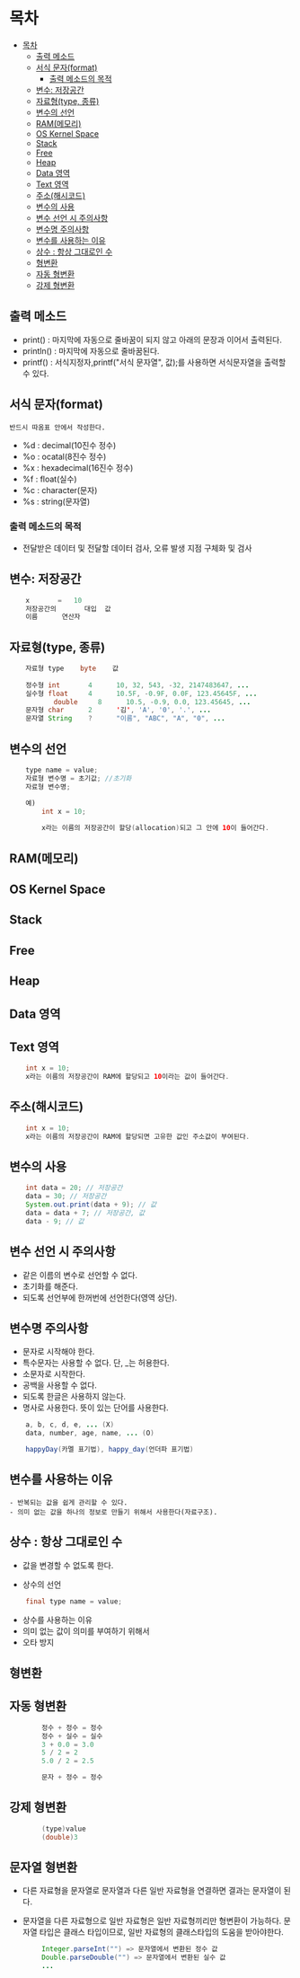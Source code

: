 # 목차
- [목차](#목차)
	- [출력 메소드](#출력-메소드)
	- [서식 문자(format)](#서식-문자format)
		- [출력 메소드의 목적](#출력-메소드의-목적)
	- [변수: 저장공간](#변수-저장공간)
	- [자료형(type, 종류)](#자료형type-종류)
	- [변수의 선언](#변수의-선언)
	- [RAM(메모리)](#ram메모리)
	- [OS Kernel Space](#os-kernel-space)
	- [Stack](#stack)
	- [Free](#free)
	- [Heap](#heap)
	- [Data 영역](#data-영역)
	- [Text 영역](#text-영역)
	- [주소(해시코드)](#주소해시코드)
	- [변수의 사용](#변수의-사용)
	- [변수 선언 시 주의사항](#변수-선언-시-주의사항)
	- [변수명 주의사항](#변수명-주의사항)
	- [변수를 사용하는 이유](#변수를-사용하는-이유)
	- [상수 : 항상 그대로인 수](#상수--항상-그대로인-수)
	- [형변환](#형변환)
	- [자동 형변환](#자동-형변환)
	- [강제 형변환](#강제-형변환)
## 출력 메소드
-	print() : 마지막에 자동으로 줄바꿈이 되지 않고 아래의 문장과 이어서 출력된다.
-	println() : 마지막에 자동으로 줄바꿈된다.
-	printf() : 서식지정자,printf("서식 문자열", 값);를 사용하면 서식문자열을 출력할 수 있다.

## 서식 문자(format)
	반드시 따옴표 안에서 작성한다.
	
-	%d : decimal(10진수 정수)
-	%o : ocatal(8진수 정수)
-	%x : hexadecimal(16진수 정수)
-	%f : float(실수)
-	%c : character(문자)
-	%s : string(문자열)


### 출력 메소드의 목적
-	전달받은 데이터 및 전달할 데이터 검사, 오류 발생 지점 구체화 및 검사

## 변수: 저장공간
```java
	x		=	10
	저장공간의		대입	값
	이름		연산자
```
## 자료형(type, 종류)
```java
	자료형	type	byte	값
	
	정수형	int 	  4	     10, 32, 543, -32, 2147483647, ...
	실수형	float     4	     10.5F, -0.9F, 0.0F, 123.45645F, ...
		   double     8 	 10.5, -0.9, 0.0, 123.45645, ...
	문자형	char	  2	     '김', 'A', '0', '.', ...
	문자열	String	  ?	     "이름", "ABC", "A", "0", ...
```
## 변수의 선언
```java
	type name = value;
	자료형 변수명 = 초기값; //초기화
	자료형 변수명;

	예) 
		int x = 10;
		
		x라는 이름의 저장공간이 할당(allocation)되고 그 안에 10이 들어간다.
```
 RAM(메모리)
----

 OS Kernel Space
-----
Stack
---
Free
---
Heap
---

Data 영역
--
Text 영역
--
```java
    int x = 10;
	x라는 이름의 저장공간이 RAM에 할당되고 10이라는 값이 들어간다.
```
## 주소(해시코드)
```java
	int x = 10;
	x라는 이름의 저장공간이 RAM에 할당되면 고유한 값인 주소값이 부여된다.
```
## 변수의 사용
```java
	int data = 20; // 저장공간
	data = 30; // 저장공간
	System.out.print(data + 9); // 값
	data = data + 7; // 저장공간, 값
	data - 9; // 값
```
## 변수 선언 시 주의사항
- 같은 이름의 변수로 선언할 수 없다.
- 초기화를 해준다.
- 되도록 선언부에 한꺼번에 선언한다(영역 상단).

## 변수명 주의사항
-	문자로 시작해야 한다.
-	특수문자는 사용할 수 없다. 단, _는 허용한다.
-	소문자로 시작한다.
-	공백을 사용할 수 없다.
-	되도록 한글은 사용하지 않는다.
-	명사로 사용한다.
	뜻이 있는 단어를 사용한다.
```java
	a, b, c, d, e, ... (X)
	data, number, age, name, ... (O)

	happyDay(카멜 표기법), happy_day(언더파 표기법)
```
## 변수를 사용하는 이유
	- 반복되는 값을 쉽게 관리할 수 있다.
	- 의미 없는 값을 하나의 정보로 만들기 위해서 사용한다(자료구조).

## 상수 : 항상 그대로인 수
-	값을 변경할 수 없도록 한다.

	
- 상수의 선언
```java
	final type name = value;
```
- 상수를 사용하는 이유
- 의미 없는 값이 의미를 부여하기 위해서
- 오타 방지

## 형변환
## 자동 형변환
```java
		정수 + 정수 = 정수
		정수 + 실수 = 실수
		3 + 0.0 = 3.0
		5 / 2 = 2
		5.0 / 2 = 2.5

		문자 + 정수 = 정수
```

## 강제 형변환
```java
		(type)value
		(double)3
```	
## 문자열 형변환
- 다른 자료형을 문자열로
		문자열과 다른 일반 자료형을 연결하면 결과는 문자열이 된다.

- 문자열을 다른 자료형으로
		일반 자료형은 일반 자료형끼리만 형변환이 가능하다.
		문자열 타입은 클래스 타입이므로, 일반 자료형의 클래스타입의 도움을 받아야한다.
```java
		Integer.parseInt("") => 문자열에서 변환된 정수 값
		Double.parseDouble("") => 문자열에서 변환된 실수 값
		...
```